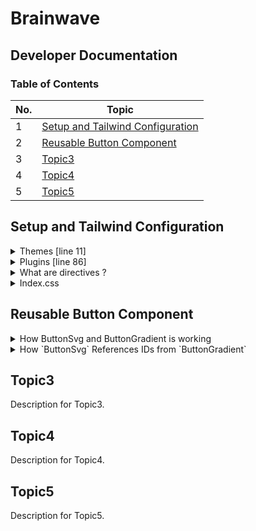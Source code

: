 # Brainwave

## Developer Documentation

### Table of Contents

| No. | Topic                                                                 |
| --- | --------------------------------------------------------------------- |
| 1   | [Setup and Tailwind Configuration](#setup-and-tailwind-configuration) |
| 2   | [Reusable Button Component](#reusable-button-component)                                                     |
| 3   | [Topic3](#topic3)                                                     |
| 4   | [Topic4](#topic4)                                                     |
| 5   | [Topic5](#topic5)                                                     |

## Setup and Tailwind Configuration

<details>
 <summary>Themes [line 11]</summary>

### Need for Adding Custom Configuration
Adding custom configurations to the `tailwind.config.js` file allows you to:
1. **Maintain Consistency**: Define a consistent design system with specific colors, fonts, spacing, etc., across your project.
2. **Easily Reuse Styles**: Reuse custom styles throughout your project without redefining them.
3. **Extend Functionality**: Tailwind CSS provides a lot of utility classes by default, but sometimes you need custom values to meet specific design needs.

### Using Custom Configurations in a Project
After adding custom configurations in the `tailwind.config.js` file, you can use them directly in your project’s CSS classes.

### Example Code
Here’s how you can use the custom color and background image defined in your configuration within a React component:

#### 1. `tailwind.config.js`
Already defined custom configurations:
```javascript
module.exports = {
  theme: {
    extend: {
      colors: {
        color: {
          1: "#AC6AFF",
          // other colors...
        },
        // other color definitions...
      },
      backgroundImage: {
        'radial-gradient': 'radial-gradient(var(--tw-gradient-stops))',
        'benefit-card-1': "url(assets/benefits/card-1.svg)",
        // other background images...
      },
    },
  },
  plugins: [],
}
```

#### 2. Using Custom Colors and Background Images in a React Component
```jsx
import React from 'react';

const CustomComponent = () => {
  return (
    <div className="p-4">
      {/* Using custom color */}
      <div className="bg-color-1 text-white p-4 rounded">
        This div has a custom background color and white text.
      </div>

      {/* Using custom background image */}
      <div className="bg-benefit-card-1 h-64 bg-cover bg-center mt-4">
        This div has a custom background image.
      </div>

      {/* Using radial gradient background */}
      <div className="bg-radial-gradient from-color-1 via-color-2 to-color-3 h-64 mt-4">
        This div has a radial gradient background.
      </div>
    </div>
  );
};

export default CustomComponent;
```

### Explanation
- **Custom Color**: The `bg-color-1` class applies the custom color `#AC6AFF` as the background color.
- **Custom Background Image**: The `bg-benefit-card-1` class applies a custom background image (`assets/benefits/card-1.svg`).
- **Radial Gradient Background**: The `bg-radial-gradient` class applies a radial gradient background with the specified colors.

### How It Works
- Tailwind CSS processes the `tailwind.config.js` file and generates the necessary CSS based on the custom configurations.
- When you use the custom classes (`bg-color-1`, `bg-benefit-card-1`, etc.) in your components, Tailwind applies the corresponding styles.

Feel free to ask more questions or for further examples if needed!

</details>

<details>
 <summary>Plugins [line 86]</summary>

### What are Tailwind Plugins?

Plugins in Tailwind CSS are a way to extend Tailwind's core functionality. They allow you to add custom styles, components, utilities, or even entirely new features. Tailwind's plugin system is flexible and lets you create reusable styles that can be shared across your project.

### Difference Between Base Styles, Component Styles, and Utility Styles

1. Base Styles:

- Purpose: Provide foundational styles directly to HTML elements.
- Usage: Applied globally and set the default look and feel for elements.
- Example: Setting a default font for all headings or body text.

2. Component Styles:

- Purpose: Define reusable styles for specific components.
- Usage: Applied via class names to create consistent design patterns for components.
- Example: Creating a button style that can be reused across different parts of the application.

3. Utility Styles:

- Purpose: Provide single-purpose classes that can be composed to create complex styles.
- Usage: Applied via class names to individual elements for fine-grained control.
- Example: Margin, padding, color, and display classes.

### Detailed Explanation

1. **Plugin Initialization**

   - `plugin(function ({ addBase, addComponents, addUtilities }) { ... })`: Defines a custom plugin. The function receives three functions (`addBase`, `addComponents`, `addUtilities`) to add base styles, components, and utilities, respectively.

2. **Base Styles**

   - `addBase({});`: Currently empty, but you can use this to add global base styles.
     But it could be something like -
   - ```
     plugin(function ({ addBase, addComponents, addUtilities }) {
        addBase({
          'h1': {
            fontSize: '2.25rem',
            fontWeight: '700',
            lineHeight: '2.5rem',
          },
          'p': {
            fontSize: '1rem',
            lineHeight: '1.5rem',
          },
        });
     ```



3. **Components**

   - `addComponents({ ... });`: Adds custom component styles.
   - **Example Components**:
     - `.container`: A utility class for a container with specific maximum width and padding values.
     - `.h1` to `.h6`: Custom heading styles with different font sizes and line heights for various screen sizes.
     - `.body-1` and `.body-2`: Custom body text styles with different font sizes, weights, and line heights.
     - `.caption`, `.tagline`, `.quote`, `.button`: Additional custom styles for captions, taglines, quotes, and buttons.

4. **Utilities**
   - `addUtilities({ ... });`: Adds custom utility classes.
   - **Example Utility**:
     - `.tap-highlight-color`: Sets the tap highlight color to transparent for a better mobile user experience.

### How to Use Custom Plugins

To use the custom classes defined in the plugin, simply add the class names to your HTML or JSX elements.

#### Example Usage in a React Component

```jsx
import React from "react";

const CustomComponent = () => {
  return (
    <div className="p-4">
      {/* Using custom container class */}
      <div className="container bg-gray-100 p-4">
        This is a custom container.
      </div>

      {/* Using custom heading classes */}
      <h1 className="h1">Custom Heading 1</h1>
      <h2 className="h2">Custom Heading 2</h2>

      {/* Using custom body text classes */}
      <p className="body-1">This is body text 1.</p>
      <p className="body-2">This is body text 2.</p>

      {/* Using custom utility class */}
      <button className="button tap-highlight-color">Custom Button</button>
    </div>
  );
};

export default CustomComponent;
```

In this example:

- The `.container` class applies the custom container styles.
- The `.h1` and `.h2` classes apply the custom heading styles.
- The `.body-1` and `.body-2` classes apply the custom body text styles.
- The `.button` class applies the custom button styles, and `.tap-highlight-color` ensures there's no tap highlight color on mobile devices.

</details>

<details>
 <summary>What are directives ?</summary>

### Directives in Tailwind CSS

**Directives** in Tailwind CSS are special instructions that you use in your CSS files to tell Tailwind how to process and generate styles. They are a key part of how you configure and extend Tailwind's default behavior.

### Common Tailwind CSS Directives

1. **@tailwind**
2. **@apply**
3. **@layer**
4. **@variants**
5. **@responsive**
6. **@screen**

#### 1. `@tailwind`
The `@tailwind` directive is used to include Tailwind's base, components, and utilities styles into your CSS.

**Usage**:
```css
@tailwind base;
@tailwind components;
@tailwind utilities;
```

- `@tailwind base`: Includes Tailwind's base styles (like resets and global styles).
- `@tailwind components`: Includes component styles.
- `@tailwind utilities`: Includes utility classes.

#### 2. `@apply`
The `@apply` directive is used to include Tailwind utility classes directly into your custom CSS selectors. This allows you to reuse Tailwind's utility styles without adding multiple class names to your HTML elements.

**Usage**:
```css
.btn {
  @apply bg-blue-500 text-white font-bold py-2 px-4 rounded;
}
```

This creates a `.btn` class with the specified Tailwind styles.

#### 3. `@layer`
The `@layer` directive is used to organize your custom CSS into Tailwind's layers (`base`, `components`, `utilities`). This helps Tailwind to optimize and properly order your custom styles.

**Usage**:
```css
@layer base {
  h1 {
    @apply text-3xl font-bold;
  }
}

@layer components {
  .card {
    @apply bg-white shadow-lg rounded-lg p-6;
  }
}

@layer utilities {
  .rotate-15 {
    transform: rotate(15deg);
  }
}
```

#### 4. `@variants`
The `@variants` directive is used to create custom variants for your utilities.

**Usage**:
```css
@variants hover, focus {
  .text-shadow {
    text-shadow: 2px 2px 2px rgba(0, 0, 0, 0.1);
  }
}
```

This will generate `.hover:text-shadow` and `.focus:text-shadow` classes.

#### 5. `@responsive`
The `@responsive` directive is used to create responsive versions of your custom utilities.

**Usage**:
```css
@responsive {
  .custom-padding {
    padding: 2rem;
  }
}
```

This will generate responsive variants like `.sm:custom-padding`, `.md:custom-padding`, etc.

#### 6. `@screen`
The `@screen` directive is a shorthand for creating media queries.

**Usage**:
```css
@screen md {
  .text-lg {
    font-size: 1.125rem;
  }
}
```

This will apply the `.text-lg` class styles only at the `md` breakpoint and above.

### Example Usage in a CSS File

Combining these directives, you might have a CSS file like this:

```css
/* Import Tailwind's base styles */
@tailwind base;

/* Import Tailwind's component styles */
@tailwind components;

/* Import Tailwind's utility styles */
@tailwind utilities;

/* Custom styles using @apply */
.btn {
  @apply bg-green-500 text-white font-bold py-2 px-4 rounded;
}

/* Custom layers */
@layer components {
  .card {
    @apply bg-white shadow-lg rounded-lg p-6;
  }
}

@layer utilities {
  .rotate-15 {
    transform: rotate(15deg);
  }
}

/* Custom responsive utility */
@responsive {
  .custom-padding {
    padding: 2rem;
  }
}

/* Custom screen utility */
@screen md {
  .text-lg {
    font-size: 1.125rem;
  }
}
```
</details>

<details>
 <summary>Index.css</summary>

### Explanation of `index.css` Code

Let's break down the provided `index.css` file step-by-step to understand each part, why it's needed, and how it will be used in a React project.

#### 1. Importing Google Fonts

```css
@import url("https://fonts.googleapis.com/css2?family=Sora:wght@300;400;600&display=swap");
@import url("https://fonts.googleapis.com/css2?family=Source+Code+Pro:wght@400;600;700&display=swap");
@import url("https://fonts.googleapis.com/css2?family=Space+Grotesk:wght@300&display=swap");
```

- **Purpose**: These lines import custom fonts from Google Fonts. 
  - `Sora` for sans-serif text.
  - `Source Code Pro` for monospace (code) text.
  - `Space Grotesk` for grotesk text.
- **Usage**: These fonts can be used throughout your project to maintain consistent typography.

#### 2. Tailwind Directives

```css
@tailwind base;
@tailwind components;
@tailwind utilities;
```

- **Purpose**: These directives import Tailwind's base styles, component styles, and utility classes.
  - `@tailwind base`: Includes Tailwind's reset and base styles.
  - `@tailwind components`: Includes any component styles defined by Tailwind or custom components.
  - `@tailwind utilities`: Includes all utility classes provided by Tailwind.

#### 3. CSS Variables and Root Styles

```css
:root {
  --font-sora: "Sora", sans-serif;
  --font-code: "Source Code Pro", monospace;
  --font-grotesk: "Space Grotesk", sans-serif;
  color-scheme: dark;
}

* {
  scroll-behavior: smooth;
}
```

- **Purpose**:
  - `:root` defines CSS variables for the imported fonts and sets the color scheme to dark.
  - `*` sets the scroll behavior to smooth for all elements.

#### 4. Base Layer Styles

```css
@layer base {
  body {
    @apply font-sans bg-n-8 text-n-1 text-base;
  }
}
```

- **Purpose**: The `@layer base` directive allows you to add styles to Tailwind's base layer.
  - `body`: Applies default styles to the `body` element using Tailwind's `@apply` directive.
    - `font-sans`: Applies the sans-serif font family.
    - `bg-n-8`: Sets the background color to a custom color from your Tailwind config.
    - `text-n-1`: Sets the text color to a custom color from your Tailwind config.
    - `text-base`: Sets the base text size.

#### 5. Custom Rotate Utilities

```css
.rotate-45 {
  @apply rotate-[45deg];
}

.rotate-90 {
  @apply rotate-[90deg];
}

/* Additional rotate utilities */
```

- **Purpose**: These classes define custom rotation utilities using the `@apply` directive. These are not default Tailwind utilities but custom ones added for convenience.

### Why These Styles are Needed

- **Typography**: Custom fonts are imported to ensure a consistent and unique look across the project.
- **Base Styles**: Tailwind's base, component, and utility styles provide a solid foundation and save time by reusing Tailwind's predefined styles.
- **Global Variables**: CSS variables make it easier to apply consistent styling throughout the project.
- **Smooth Scrolling**: Enhances the user experience with smooth transitions when navigating.
- **Custom Utilities**: Adding custom utilities like rotation helps avoid repetitive code and keeps the HTML cleaner.


```jsx
import React from 'react';

const App = () => {
  return (
    <div className="container mx-auto p-4">
      <h1 className="text-2xl font-bold mb-4">Hello, Tailwind CSS!</h1>
      <p className="rotate-45 bg-blue-500 text-white p-4">
        This text is rotated by 45 degrees.
      </p>
    </div>
  );
};

export default App;
```

These styles ensure your project has a consistent look and feel while leveraging the power of Tailwind CSS for rapid development.


</details>

## Reusable Button Component

<details>

<summary>How ButtonSvg and ButtonGradient is working</summary>

### How ButtonSvg and ButtonGradient are Working Together

**ButtonSvg** and **ButtonGradient** work together to create a visually appealing button with gradient effects. Here’s a step-by-step explanation:

- **ButtonGradient** defines several linear gradients within a hidden SVG element. These gradients are stored in the `<defs>` section, which means they are not rendered directly but can be referenced by other SVG elements.

- **ButtonSvg** uses the gradients defined in **ButtonGradient** by referencing their IDs. This allows ButtonSvg to apply gradient strokes and fills to various parts of the SVG.

**How it Works Together**:
1. **ButtonGradient** is rendered once in the `App` component, ensuring that the defined gradients (`btn-left`, `btn-top`, `btn-bottom`, `btn-right`) are available for use in the SVG elements.

2. **ButtonSvg** uses these gradients by referencing their IDs (e.g., `url(#btn-left)`) to apply gradient strokes and fills to its SVG elements.

3. The **Button** component calls `ButtonSvg` within its `renderButton` and `renderLink` functions, ensuring that the SVGs with gradient effects are rendered inside the button or link.

</details>

<details>

<summary>How `ButtonSvg` References IDs from `ButtonGradient`</summary>

### How `ButtonSvg` References IDs from `ButtonGradient`

The ability for `ButtonSvg` to reference IDs defined in `ButtonGradient` is based on how SVG elements and their definitions work in the browser. Let’s break down the process:

1. **SVG Definitions and Usage**:
   - In SVG, elements like gradients, patterns, and filters can be defined in a `<defs>` section. These definitions are then referenced by other SVG elements using their IDs.
   - These definitions can be placed anywhere in the document, and as long as they are in the DOM, they can be referenced by their IDs.

2. **Global Availability**:
   - When you include `ButtonGradient` in your React component (or any HTML document), the definitions inside it become part of the DOM. They are globally accessible by any SVG element that comes after it in the DOM.

### Detailed Explanation

#### Step-by-Step Breakdown

1. **Define Gradients in `ButtonGradient`**:
   - The `ButtonGradient` component creates an SVG element with gradient definitions.
   - These gradients are given unique IDs (`btn-left`, `btn-top`, `btn-bottom`, `btn-right`).

```javascript
const ButtonGradient = () => {
  return (
    <svg className="block" width={0} height={0}>
      <defs>
        <linearGradient id="btn-left" x1="50%" x2="50%" y1="0%" y2="100%">
          <stop offset="0%" stopColor="#89F9E8" />
          <stop offset="100%" stopColor="#FACB7B" />
        </linearGradient>
        <linearGradient id="btn-top" x1="100%" x2="0%" y1="50%" y2="50%">
          <stop offset="0%" stopColor="#D87CEE" />
          <stop offset="100%" stopColor="#FACB7B" />
        </linearGradient>
        <linearGradient id="btn-bottom" x1="100%" x2="0%" y1="50%" y2="50%">
          <stop offset="0%" stopColor="#9099FC" />
          <stop offset="100%" stopColor="#89F9E8" />
        </linearGradient>
        <linearGradient id="btn-right" x1="14.635%" x2="14.635%" y1="0%" y2="100%">
          <stop offset="0%" stopColor="#9099FC" />
          <stop offset="100%" stopColor="#D87CEE" />
        </linearGradient>
      </defs>
    </svg>
  );
};

export default ButtonGradient;
```

2. **Render `ButtonGradient` in `App` Component**:
   - By rendering the `ButtonGradient` component in `App`, you ensure that these gradient definitions are included in the DOM.
   - They are placed with `width={0}` and `height={0}` to be invisible but still present in the document.

```javascript
import Button from "./components/Button";
import ButtonGradient from "./assets/svg/ButtonGradient";

function App() {
  return (
    <div>
      <div className="pt-[4.75rem] lg:pt-[5.25rem] overflow-hidden">
        <Button className="mt-10">something</Button>
      </div>
      <ButtonGradient />
    </div>
  );
}

export default App;
```

3. **Reference Gradients in `ButtonSvg`**:
   - The `ButtonSvg` component uses the gradients by referencing their IDs using the `url(#id)` syntax.
   - Because the gradients are already defined in the DOM by `ButtonGradient`, any SVG elements that reference these IDs can use them.

```javascript
const ButtonSvg = (white) => (
  <>
    <svg className="absolute top-0 left-0" width="21" height="44" viewBox="0 0 21 44">
      <path
        fill={white ? "white" : "none"}
        stroke={white ? "white" : "url(#btn-left)"}
        strokeWidth="2"
        d="M21,43.00005 L8.11111,43.00005 C4.18375,43.00005 1,39.58105 1,35.36365 L1,8.63637 C1,4.41892 4.18375,1 8.11111,1 L21,1"
      />
    </svg>
    <svg className="absolute top-0 left-[1.3125rem] w-[calc(100%-2.625rem)]" height="44" viewBox="0 0 100 44" preserveAspectRatio="none" fill={white ? "white" : "none"}>
      {white ? (
        <polygon fill="white" fillRule="nonzero" points="100 0 100 44 0 44 0 0" />
      ) : (
        <>
          <polygon fill="url(#btn-top)" fillRule="nonzero" points="100 42 100 44 0 44 0 42" />
          <polygon fill="url(#btn-bottom)" fillRule="nonzero" points="100 0 100 2 0 2 0 0" />
        </>
      )}
    </svg>
    <svg className="absolute top-0 right-0" width="21" height="44" viewBox="0 0 21 44">
      <path
        fill={white ? "white" : "none"}
        stroke={white ? "white" : "url(#btn-right)"}
        strokeWidth="2"
        d="M0,43.00005 L5.028,43.00005 L12.24,43.00005 C16.526,43.00005 20,39.58105 20,35.36365 L20,16.85855 C20,14.59295 18.978,12.44425 17.209,10.99335 L7.187,2.77111 C5.792,1.62675 4.034,1 2.217,1 L0,1"
      />
    </svg>
  </>
);

export default ButtonSvg;
```

### Summary

1. **ButtonGradient** defines gradient styles using `<defs>` in an SVG element and assigns unique IDs to them.
2. **ButtonGradient** is rendered in the `App` component, making the gradients available globally in the DOM.
3. **ButtonSvg** references these gradient IDs (e.g., `url(#btn-left)`) to apply gradient fills and strokes to its SVG paths and polygons.
4. **Button** component includes **ButtonSvg** within its rendering logic, ensuring that the buttons rendered use these gradient-enhanced SVGs.

This modular approach allows you to define SVG gradients once and reuse them across multiple components, ensuring consistency and reducing duplication. If you have any more questions or need further clarification, feel free to ask!
</details>

## Topic3

Description for Topic3.

## Topic4

Description for Topic4.

## Topic5

Description for Topic5.
